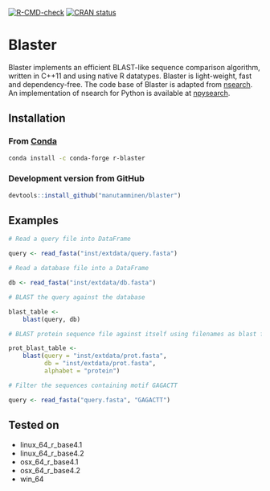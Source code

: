 
  <!-- badges: start -->
  [![R-CMD-check](https://github.com/manutamminen/blaster/workflows/R-CMD-check/badge.svg)](https://github.com/manutamminen/blaster/actions)
  [![CRAN status](https://www.r-pkg.org/badges/version/blaster)](https://CRAN.R-project.org/package=blaster)
  <!-- badges: end -->

# Blaster

Blaster implements an efficient BLAST-like sequence comparison algorithm, written in C++11 and using native R datatypes. Blaster is light-weight, fast and dependency-free. The code base of Blaster is adapted from [nsearch](https://github.com/stevschmid/nsearch). An implementation of nsearch for Python is available at [npysearch](https://github.com/tamminenlab/npysearch).

## Installation

### From [Conda](https://anaconda.org/conda-forge/r-blaster)

```sh
conda install -c conda-forge r-blaster 
```

### Development version from GitHub

```R
devtools::install_github("manutamminen/blaster")
```


## Examples

```R
# Read a query file into DataFrame

query <- read_fasta("inst/extdata/query.fasta")

# Read a database file into a DataFrame

db <- read_fasta("inst/extdata/db.fasta")

# BLAST the query against the database

blast_table <- 
    blast(query, db)

# BLAST protein sequence file against itself using filenames as blast function arguments

prot_blast_table <-
    blast(query = "inst/extdata/prot.fasta",
          db = "inst/extdata/prot.fasta",
          alphabet = "protein")

# Filter the sequences containing motif GAGACTT

query <- read_fasta("query.fasta", "GAGACTT")

```

## Tested on

- linux\_64\_r\_base4.1
- linux\_64\_r\_base4.2
- osx\_64\_r\_base4.1
- osx\_64\_r\_base4.2
- win\_64
